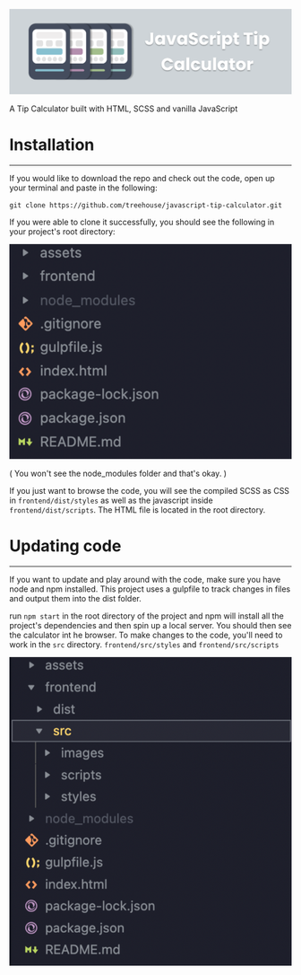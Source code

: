 ![](./assets/jtclogo.png)


A Tip Calculator built with HTML, SCSS and vanilla JavaScript


# Installation
---

If you would like to download the repo and check out the code, open up your terminal and paste in the following:

```
git clone https://github.com/treehouse/javascript-tip-calculator.git

```


If you were able to clone it successfully, you should see the following in your project's root directory:


![](./assets/directory.png)


( You won't see the node_modules folder and that's okay. )


If you just want to browse the code, you will see the compiled SCSS as CSS in `frontend/dist/styles` as well as the javascript inside `frontend/dist/scripts`. The HTML file is located in the root directory.



# Updating code
---



If you want to update and play around with the code, make sure you have node and npm installed. This project uses a gulpfile to track changes in files and output them into the dist folder.


run `npm start` in the root directory of the project and npm will install all the project's dependencies and then spin up a local server. You should then see the calculator int he browser. To make changes to the code, you'll need to work in the `src` directory. `frontend/src/styles` and `frontend/src/scripts`


![](./assets/src.png)

